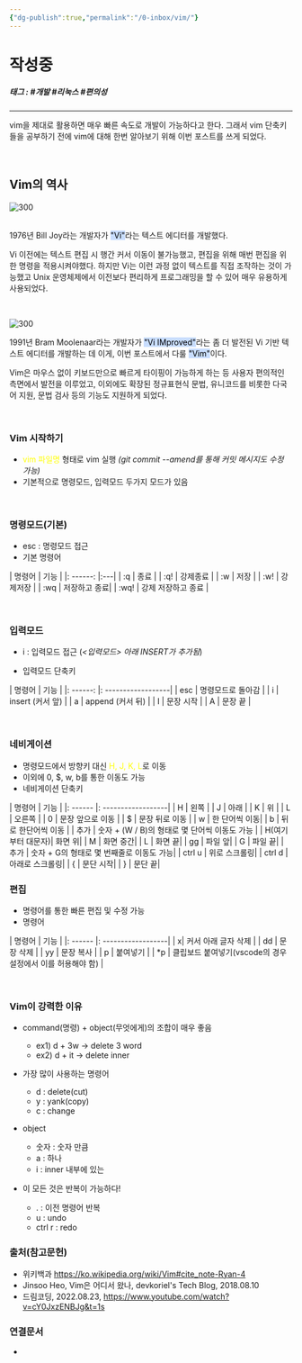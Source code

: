 ```yaml
---
{"dg-publish":true,"permalink":"/0-inbox/vim/"}
---
```


# 작성중

##### 태그 :  #개발 #리눅스 #편의성 
----
vim을 제대로 활용하면 매우 빠른 속도로 개발이 가능하다고 한다. 그래서 vim 단축키들을 공부하기 전에 vim에 대해 한번 알아보기 위해 이번 포스트를 쓰게 되었다.

<br/>

## Vim의 역사

![300](https://upload.wikimedia.org/wikipedia/commons/thumb/5/5c/Bill_Joy_at_World_Economic_Forum_%28Davos%29%2C_2003-01_%28cropped%29.jpg/300px-Bill_Joy_at_World_Economic_Forum_%28Davos%29%2C_2003-01_%28cropped%29.jpg)

<br/>
1976년 Bill Joy라는 개발자가 <mark style="background: #ADCCFFA6;">"Vi"</mark>라는 텍스트 에디터를 개발했다. 

Vi 이전에는 텍스트 편집 시 행간 커서 이동이 불가능했고, 편집을 위해 매번 편집을 위한 명령을 적용시켜야했다. 하지만 Vi는 이런 과정 없이 텍스트를 직접 조작하는 것이 가능했고  Unix 운영체제에서 이전보다 편리하게 프로그래밍을 할 수 있어 매우 유용하게 사용되었다. 

<br/>

![300](https://upload.wikimedia.org/wikipedia/commons/f/ff/Bram_Moolenaar_in_2007.jpg)

1991년 Bram Moolenaar라는 개발자가  <mark style="background: #ADCCFFA6;">"Vi IMproved"</mark>라는 좀 더 발전된 Vi 기반 텍스트 에디터를 개발하는 데 이게, 이번 포스트에서 다룰 <mark style="background: #ADCCFFA6;">"Vim"</mark>이다.

Vim은 마우스 없이 키보드만으로 빠르게 타이핑이 가능하게 하는 등 사용자 편의적인 측면에서 발전을 이루었고, 이외에도 확장된 정규표현식 문법, 유니코드를 비롯한 다국어 지원, 문법 검사 등의 기능도 지원하게 되었다. 

<br/>

### Vim 시작하기

- <span style="color:yellow">vim 파일명</span> 형태로  vim 실행  *(git commit --amend를 통해 커밋 메시지도 수정 가능)*
- 기본적으로 명령모드, 입력모드 두가지 모드가 있음

<br/>

### 명령모드(기본)  

- esc : 명령모드 접근
- 기본 명령어

 | 명령어 | 기능 |
 |: ------: |:---|
 | :q | 종료 |
 | :q! | 강제종료 |
 | :w | 저장 |
 | :w! | 강제저장 |
 | :wq | 저장하고 종료|
 | :wq! | 강제 저장하고 종료 |

<br/>

### 입력모드

- i : 입력모드 접근 (*<입력모드> 아래 INSERT가 추가됨*)

- 입력모드 단축키

 | 명령어 | 기능 |
 |: ------: |: ------------------|
 | esc | 명령모드로 돌아감 |
 | i | insert (커서 앞) |
 | a | append (커서 뒤) |
 | I | 문장 시작 |
 | A | 문장 끝 |

<br/>

### 네비게이션

- 명령모드에서 방향키 대신 <span style="color:yellow">H, J, K, L</span>로 이동
- 이외에 0, $, w, b를 통한 이동도 가능
- 네비게이션 단축키

 | 명령어 | 기능 |
 |: ------ |: ------------------|
 | H | 왼쪽 |
 | J | 아래 |
 | K | 위 |
 | L | 오른쪽 |
 | 0 | 문장 앞으로 이동 |
 | $ | 문장 뒤로 이동 |
 | w | 한 단어씩 이동|
 | b | 뒤로 한단어씩 이동 |
 | 추가 | 숫자 + (W / B)의 형태로 몇 단어씩 이동도 가능 |
 | H(여기부터 대문자)| 화면 위|
 | M | 화면 중간|
 | L | 화면 끝|
 | gg | 파일 앞|
 | G | 파일 끝|
 | 추가 |  숫자 + G의 형태로 몇 번째줄로 이동도 가능|
 | ctrl u | 위로 스크롤링|
 | ctrl d | 아래로 스크롤링|
 | { | 문단 시작|
 | } | 문단 끝|


### 편집
- 명령어를 통한 빠른 편집 및 수정 가능
- 명령어

| 명령어 | 기능 |
 |: ------ |: ------------------|
 | x| 커서 아래 글자 삭제 |
 | dd | 문장 삭제 |
 | yy | 문장 복사 |
 | p | 붙여넣기 |
 | \*p | 클립보드 붙여넣기(vscode의 경우 설정에서 이를 허용해야 함) |


<br/>

### Vim이 강력한 이유

- command(명령) + object(무엇에게)의 조합이 매우 좋음
	- ex1) d + 3w  -> delete 3 word
	- ex2) d + it -> delete inner 
	
- 가장 많이 사용하는 명령어
	- d : delete(cut)
	- y : yank(copy)
	- c :  change

- object
	-  숫자 : 숫자 만큼
	-  a : 하나
	-  i : inner  내부에 있는

- 이 모든 것은 반복이 가능하다!
	- . : 이전 명령어 반복
	- u : undo
	- ctrl r : redo



### 출처(참고문헌)
- 위키백과 https://ko.wikipedia.org/wiki/Vim#cite_note-Ryan-4
- Jinsoo Heo, Vim은 어디서 왔나, devkoriel's Tech Blog, 2018.08.10
- 드림코딩, 2022.08.23, https://www.youtube.com/watch?v=cY0JxzENBJg&t=1s

### 연결문서
- 



